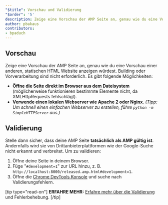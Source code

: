 ```yaml
---
"$title": Vorschau und Validierung
"$order": '5'
description: Zeige eine Vorschau der AMP Seite an, genau wie du eine Vorschau einer anderen, statischen HTML Website anzeigen würdest. Building oder Vorverarbeitung sind nicht …
author: pbakaus
contributors:
- bpaduch
---
```


## Vorschau

Zeige eine Vorschau der AMP Seite an, genau wie du eine Vorschau einer anderen, statischen HTML Website anzeigen würdest. Building oder Vorverarbeitung sind nicht erforderlich. Es gibt folgende Möglichkeiten:

- **Öffne die Seite direkt im Browser aus dem Dateisystem** (möglicherweise funktionieren bestimmte Elemente nicht, da XMLHttpRequests fehlschlägt).
- **Verwende einen lokalen Webserver wie Apache 2 oder Nginx**. *(Tipp: Um schnell einen einfachen Webserver zu erstellen, führe `python -m SimpleHTTPServer` aus.)*

## Validierung

Stelle dann sicher, dass deine AMP Seite **tatsächlich als AMP gültig ist**. Andernfalls wird sie von Drittanbieterplattformen wie der Google-Suche nicht erkannt und verbreitet. Um zu validieren:

1. Öffne deine Seite in deinem Browser.
2. Füge "`#development=1`" zur URL hinzu, z. B. `http://localhost:8000/released.amp.html#development=1`.
3. Öffne die [Chrome DevTools Konsole](https://developers.google.com/web/tools/chrome-devtools/debug/console/) und suche nach Validierungsfehlern.

[tip type="read-on"] **ERFAHRE MEHR:** [Erfahre mehr über die Validierung](../../../../documentation/guides-and-tutorials/learn/validation-workflow/validate_amp.md) und Fehlerbehebung. [/tip]
